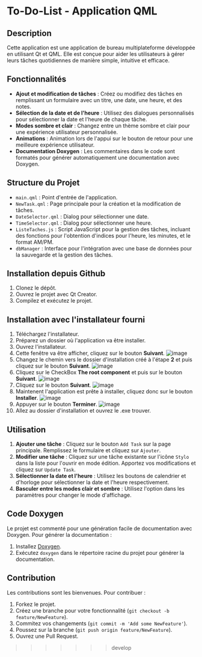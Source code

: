 # To-Do-List - Application QML

## Description

Cette application est une application de bureau multiplateforme développée en utilisant Qt et QML. Elle est conçue pour aider les utilisateurs à gérer leurs tâches quotidiennes de manière simple, intuitive et efficace.

## Fonctionnalités

- **Ajout et modification de tâches** : Créez ou modifiez des tâches en remplissant un formulaire avec un titre, une date, une heure, et des notes.
- **Sélection de la date et de l'heure** : Utilisez des dialogues personnalisés pour sélectionner la date et l'heure de chaque tâche.
- **Modes sombre et clair** : Changez entre un thème sombre et clair pour une expérience utilisateur personnalisée.
- **Animations** : Animation lors de l'appui sur le bouton de retour pour une meilleure expérience utilisateur.
- **Documentation Doxygen** : Les commentaires dans le code sont formatés pour générer automatiquement une documentation avec Doxygen.

## Structure du Projet

- `main.qml` : Point d'entrée de l'application.
- `NewTask.qml` : Page principale pour la création et la modification de tâches.
- `DateSelector.qml` : Dialog pour sélectionner une date.
- `TimeSelector.qml` : Dialog pour sélectionner une heure.
- `ListeTaches.js` : Script JavaScript pour la gestion des tâches, incluant des fonctions pour l'obtention d'indices pour l'heure, les minutes, et le format AM/PM.
- `dbManager` : Interface pour l'intégration avec une base de données pour la sauvegarde et la gestion des tâches.

## Installation depuis Github

1. Clonez le dépôt.
2. Ouvrez le projet avec Qt Creator.
3. Compilez et exécutez le projet.

## Installation avec l'installateur fourni

1. Téléchargez l'installateur.
2. Préparez un dossier où l'application va être installer.
3. Ouvrez l'installateur.
4. Cette fenêtre va être afficher, cliquez sur le bouton **Suivant**.
![image](https://github.com/user-attachments/assets/e12351bb-da18-46bd-a17a-be1b8d957249)  
5. Changez le chemin vers le dossier d'installation créé à l'étape **2** et puis cliquez sur le bouton **Suivant**.
![image](https://github.com/user-attachments/assets/c0d5bb74-882f-4b3d-969b-cb0a930f7770)
6. Cliquez sur le CheckBox **The root component** et puis sur le bouton **Suivant**.
![image](https://github.com/user-attachments/assets/3333d074-9bb6-4b20-8578-0e16625a71c5)
7. Cliquez sur le bouton **Suivant**.
![image](https://github.com/user-attachments/assets/622f07ca-9950-4941-ad01-a2d04f4d59ce)
8. Maintenent l'application est prête à installer, cliquez donc sur le bouton **Installer**.
![image](https://github.com/user-attachments/assets/35e708d4-1f60-4bc7-9ba6-fb2151dc6972)
9. Appuyer sur le bouton **Terminer**.
![image](https://github.com/user-attachments/assets/c2ecbf45-c5bc-4ef2-b7f1-9525ba88d30d)
10. Allez au dossier d'installation et ouvrez le .exe trouver.

## Utilisation 

1. **Ajouter une tâche** : Cliquez sur le bouton `Add Task` sur la page principale. Remplissez le formulaire et cliquez sur `Ajouter`.
2. **Modifier une tâche** : Cliquez sur une tâche existante sur l'icône `Stylo` dans la liste pour l'ouvrir en mode édition. Apportez vos modifications et cliquez sur `Update Task`.
3. **Sélectionner la date et l'heure** : Utilisez les boutons de calendrier et d'horloge pour sélectionner la date et l'heure respectivement.
4. **Basculer entre les modes clair et sombre** : Utilisez l'option dans les paramètres pour changer le mode d'affichage.

## Code Doxygen

Le projet est commenté pour une génération facile de documentation avec Doxygen. Pour générer la documentation :

1. Installez [Doxygen](https://www.doxygen.nl/).
2. Exécutez `doxygen` dans le répertoire racine du projet pour générer la documentation.

## Contribution

Les contributions sont les bienvenues. Pour contribuer :

1. Forkez le projet.
2. Créez une branche pour votre fonctionnalité (`git checkout -b feature/NewFeature`).
3. Commitez vos changements (`git commit -m 'Add some NewFeature'`).
4. Poussez sur la branche (`git push origin feature/NewFeature`).
5. Ouvrez une Pull Request.
>>>>>>> develop
